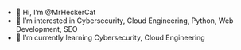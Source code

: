 - 👋 Hi, I’m @MrHeckerCat
- 👀 I’m interested in Cybersecurity, Cloud Engineering, Python, Web Development, SEO 
- 🌱 I’m currently learning Cybersecurity, Cloud Engineering


<!---
MrHeckerCat/MrHeckerCat is a ✨ special ✨ repository because its `README.md` (this file) appears on your GitHub profile.
You can click the Preview link to take a look at your changes.
--->
